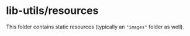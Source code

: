 # lib-utils/resources

This folder contains static resources (typically an `"images"` folder as well).
